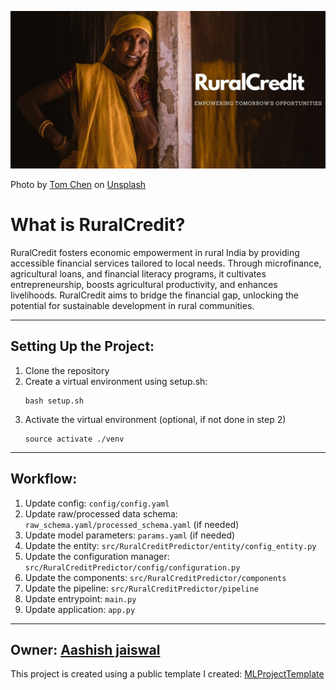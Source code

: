 ![RuralCredit](RuralCredit.jpg)

Photo by <a href="https://unsplash.com/@tomcchen?utm_content=creditCopyText&utm_medium=referral&utm_source=unsplash">Tom Chen</a> on <a href="https://unsplash.com/photos/woman-leaning-on-wall-jO1OyKR7s68?utm_content=creditCopyText&utm_medium=referral&utm_source=unsplash">Unsplash</a>

# What is RuralCredit?
RuralCredit fosters economic empowerment in rural India by providing accessible financial services tailored to local needs. Through microfinance, agricultural loans, and financial literacy programs, it cultivates entrepreneurship, boosts agricultural productivity, and enhances livelihoods. RuralCredit aims to bridge the financial gap, unlocking the potential for sustainable development in rural communities.

------------------------------------------------------------------------------------------------------------------------
## Setting Up the Project:
1. Clone the repository
2. Create a virtual environment using setup.sh:
    ```
    bash setup.sh 
    ```
3. Activate the virtual environment (optional, if not done in step 2)
    ```
    source activate ./venv
    ``` 
------------------------------------------------------------------------------------------------------------------------

## Workflow:
1. Update config: `config/config.yaml`
2. Update raw/processed data schema: `raw_schema.yaml/processed_schema.yaml` (if needed)
3. Update model parameters: `params.yaml` (if needed)
4. Update the entity: `src/RuralCreditPredictor/entity/config_entity.py`
5. Update the configuration manager: `src/RuralCreditPredictor/config/configuration.py`
6. Update the components: `src/RuralCreditPredictor/components`
7. Update the pipeline: `src/RuralCreditPredictor/pipeline`
8. Update entrypoint: `main.py`
9. Update application: `app.py`

------------------------------------------------------------------------------------------------------------------------
Owner: [Aashish jaiswal](https://www.linktr.ee/heydido)
------------------------------------------------------------------------------------------------------------------------

This project is created using a public template I created: [MLProjectTemplate](https://github.com/heydido/MLProjectTemplate)
